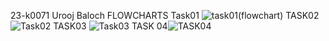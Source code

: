 23-k0071 Urooj Baloch
FLOWCHARTS
Task01
![task01(flowchart)](https://github.com/Urooj-Baloch/PF-Fall-2023/assets/144048378/55506ad2-7e64-4fb8-9d9d-75499df37d48)
TASK02
![Task02](https://github.com/Urooj-Baloch/PF-Fall-2023/assets/144048378/fc491432-31ca-4443-b585-7355ac429e72)
TASK03
![Task03](https://github.com/Urooj-Baloch/PF-Fall-2023/assets/144048378/4db4a48b-1ade-4c9d-a556-d6ba3553d9a7)
TASK 04![ TASK04](https://github.com/Urooj-Baloch/PF-Fall-2023/assets/144048378/0ad56cb9-c68a-4c48-be87-1892958c53f9)
